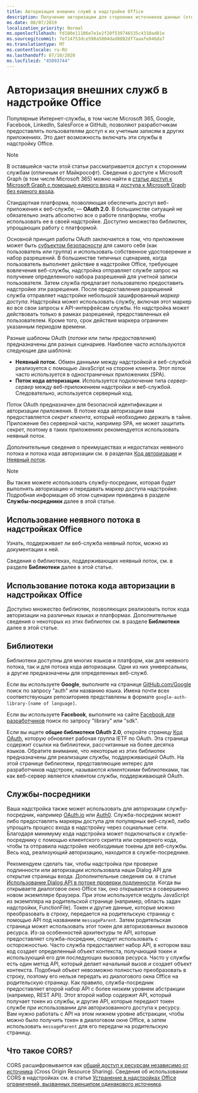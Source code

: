 ```yaml
---
title: Авторизация внешних служб в надстройке Office
description: Получение авторизации для сторонних источников данных (отличных от Майкрософт), например Google, Facebook, LinkedIn, SalesForce и GitHub, с помощью OAuth 2.0, кода авторизации и неявных потоков.
ms.date: 08/07/2019
localization_priority: Normal
ms.openlocfilehash: fd180e11106e7e1e2f20f539746535c4310ad81e
ms.sourcegitcommit: 7ef14753dce598a5804dad8802df7aaafe046da7
ms.translationtype: MT
ms.contentlocale: ru-RU
ms.lasthandoff: 07/10/2020
ms.locfileid: "45093744"
---
```

# <a name="authorize-external-services-in-your-office-add-in"></a>Авторизация внешних служб в надстройке Office

Популярные Интернет-службы, в том числе Microsoft 365, Google, Facebook, LinkedIn, SalesForce и GitHub, позволяют разработчикам предоставлять пользователям доступ к их учетным записям в других приложениях. Это дает возможность включать эти службы в надстройку Office.

> [!NOTE]
> В оставшейся части этой статьи рассматривается доступ к сторонним службам (отличным от Майкрософт). Сведения о доступе к Microsoft Graph (в том числе Microsoft 365) можно найти в [статье доступ к Microsoft Graph с помощью единого входа](overview-authn-authz.md#access-to-microsoft-graph-with-sso) и [доступа к Microsoft Graph без единого входа](overview-authn-authz.md#access-to-microsoft-graph-without-sso).

Стандартная платформа, позволяющая обеспечить доступ веб-приложения к веб-службе, — **OAuth 2.0**. В большинстве ситуаций не обязательно знать абсолютно все о работе платформы, чтобы использовать ее в своей надстройке. Доступно множество библиотек, упрощающих работу с платформой.

Основной принцип работы OAuth заключается в том, что приложение может быть [субъектом безопасности](/windows/security/identity-protection/access-control/security-principals) для самого себя (как пользователь или группа) и использовать собственное удостоверение и набор разрешений. В большинстве типичных сценариев, когда пользователь выполняет действие в надстройке Office, требующее вовлечения веб-службы, надстройка отправляет службе запрос на получение определенного набора разрешений для учетной записи пользователя. Затем служба предлагает пользователю предоставить надстройке эти разрешения. После предоставления разрешений служба отправляет надстройке небольшой зашифрованный *маркер доступа*. Надстройка может использовать службу, включая этот маркер во все свои запросы к API-интерфейсам службы. Но надстройка может действовать только в рамках разрешений, предоставленных ей пользователем. Кроме того, срок действия маркера ограничен указанным периодом времени.

Разные шаблоны OAuth (*потоки* или *типы предоставления*) предназначены для разных сценариев. Наиболее часто используются следующие два шаблона:

- **Неявный поток.** Обмен данными между надстройкой и веб-службой реализуется с помощью JavaScript на стороне клиента. Этот поток часто используется в одностраничных приложениях (SPA).
- **Поток кода авторизации**. Используется подключение типа *сервер-сервер* между веб-приложением надстройки и веб-службой. Следовательно, используется серверный код.

Поток OAuth предназначен для безопасной идентификации и авторизации приложения. В потоке кода авторизации вам предоставляется *секрет клиента*, который необходимо держать в тайне. Приложение без серверной части, например SPA, не может защитить секрет, поэтому в таких приложениях рекомендуется использовать неявный поток.

Дополнительные сведения о преимуществах и недостатках неявного потока и потока кода авторизации см. в разделах [Код авторизации](https://tools.ietf.org/html/rfc6749#section-1.3.1) и [Неявный поток](https://tools.ietf.org/html/rfc6749#section-1.3.2).

> [!NOTE]
> Вы также можете использовать службу-посредник, которая будет выполнять авторизацию и передавать маркер доступа надстройке. Подробная информация об этом сценарии приведена в разделе **Службы-посредники** далее в этой статье.

## <a name="using-the-implicit-flow-in-office-add-ins"></a>Использование неявного потока в надстройках Office

Узнать, поддерживает ли веб-служба неявный поток, можно из документации к ней.

Сведения о библиотеках, поддерживающих неявный поток, см. в разделе **Библиотеки** далее в этой статье.

## <a name="using-the-authorization-code-flow-in-office-add-ins"></a>Использование потока кода авторизации в надстройках Office

Доступно множество библиотек, позволяющих реализовать поток кода авторизации на различных языках и платформах. Дополнительные сведения о некоторых из этих библиотек см. в разделе **Библиотеки** далее в этой статье.

## <a name="libraries"></a>Библиотеки

Библиотеки доступны для многих языков и платформ, как для неявного потока, так и для потока кода авторизации. Одни из них универсальны, а другие предназначены для определенных веб-служб.

Если вы используете **Google**, выполните на странице [GitHub.com/Google](https://github.com/google) поиск по запросу "auth" или названию языка. Имена почти всех соответствующих репозиториев представлены в формате `google-auth-library-[name of language]`.

Если вы используете **Facebook**, выполните на сайте [Facebook для разработчиков](https://developers.facebook.com) поиск по запросу "library" или "sdk".

Если вы ищете **общие библиотеки OAuth 2.0**, откройте страницу [Код OAuth](https://oauth.net/code/), которую обновляет рабочая группа IETF по OAuth. Эта страница содержит ссылки на библиотеки, рассчитанные на более десятка языков. Обратите внимание, что некоторые из этих библиотек предназначены для реализации службы, поддерживающей OAuth. На этой странице библиотеки, представляющие интерес для разработчиков надстроек, называются *клиентскими* библиотеками, так как веб-сервер является клиентом службы, поддерживающей OAuth.

## <a name="middleman-services"></a>Службы-посредники

Ваша надстройка также может использовать для авторизации службу-посредник, например [OAuth.io](https://oauth.io) или [Auth0](https://auth0.com). Служба-посредник может либо предоставлять маркеры доступа для популярных веб-служб, либо упрощать процесс входа в надстройку через социальные сети. Благодаря минимуму кода надстройка может подключаться к службе-посреднику с помощью клиентского скрипта или серверного кода, чтобы та отправила надстройке необходимые токены для веб-службы. Весь код, реализующий авторизацию, находится в службе-посреднике. 

Рекомендуем сделать так, чтобы надстройка при проверке подлинности или авторизации использовала наши Dialog API для открытия страницы входа. Дополнительные сведения см. в статье [Использование Dialog API в потоке проверки подлинности](dialog-api-in-office-add-ins.md#use-the-dialog-apis-in-an-authentication-flow). Когда вы открываете диалоговое окно Office так, оно открывается в совершенно новом экземпляре браузера. При этом используется модуль JavaScript из экземпляра на родительской странице (например, область задач надстройки, FunctionFile). Токен и другие данные, которые можно преобразовать в строку, передается на родительскую страницу с помощью API под названием `messageParent`. Затем родительская страница может использовать этот токен для авторизованных вызовов ресурса. Из-за особенностей архитектуры те API, которые предоставляет служба-посредник, следует использовать с осторожностью. Часто служба предоставляет набор API, в котором ваш код создает определенный объект контекста, получающий токен и использующий его для последующих вызовов ресурса. Часто у службы есть один метод API, который делает начальный вызов *и* создает объект контекста. Подобный объект невозможно полностью преобразовать в строку, поэтому его нельзя передать из диалогового окна Office на родительскую страницу. Как правило, служба-посредник предоставляет второй набор API с более низким уровнем абстракции (например, REST API). Этот второй набор содержит API, который получает токен из службы, и другие API, которые передают токен службе при использовании для авторизованного доступа к ресурсу. Вам нужно работать с API на этом нижнем уровне абстракции, чтобы можно было получить токен в диалоговом окне Office, а затем использовать `messageParent` для его передачи на родительскую страницу. 

## <a name="what-is-cors"></a>Что такое CORS?

CORS расшифровывается как [общий доступ к ресурсам независимо от источника](https://developer.mozilla.org/docs/Web/HTTP/Access_control_CORS) (Cross Origin Resource Sharing). Сведения об использовании CORS в надстройках см. в статье [Устранение в надстройках Office ограничений, вызванных принципом одинакового источника](addressing-same-origin-policy-limitations.md).
